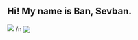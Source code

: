 ## Hi! My name is Ban, Sevban.
![](https://visitor-badge.laobi.icu/badge?page_id=svbnbyrk.svbnbyrk) /n
<img align="center" src="https://github-readme-stats.vercel.app/api/top-langs/?username=svbnbyrk&layout=compact&theme=radical" />
